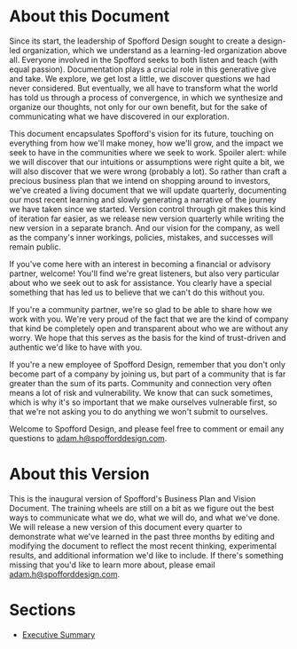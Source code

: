 # About this Document

Since its start, the leadership of Spofford Design sought to create a design-led organization, which we understand as a learning-led organization above all. Everyone involved in the Spofford seeks to both listen and teach (with equal passion). Documentation plays a crucial role in this generative give and take. We explore, we get lost a little, we discover questions we had never considered. But eventually, we all have to transform what the world has told us through a process of convergence, in which we synthesize and organize our thoughts, not only for our own benefit, but for the sake of communicating what we have discovered in our exploration.

This document encapsulates Spofford's vision for its future, touching on everything from how we'll make money, how we'll grow, and the impact we seek to have in the communities where we seek to work. Spoiler alert: while we will discover that our intuitions or assumptions were right quite a bit, we will also discover that we were wrong (probably a lot). So rather than craft a precious business plan that we intend on shopping around to investors, we've created a living document that we will update quarterly, documenting our most recent learning and slowly generating a narrative of the journey we have taken since we started. Version control through git makes this kind of iteration far easier, as we release new version quarterly while writing the new version in a separate branch. And our vision for the company, as well as the company's inner workings, policies, mistakes, and successes will remain public.

If you've come here with an interest in becoming a financial or advisory partner, welcome! You'll find we're great listeners, but also very particular about who we seek out to ask for assistance. You clearly have a special something that has led us to believe that we can't do this without you.

If you're a community partner, we're so glad to be able to share how we work with you. We're very proud of the fact that we are the kind of company that kind be completely open and transparent about who we are without any worry. We hope that this serves as the basis for the kind of trust-driven and authentic we'd like to have with you.

If you're a new employee of Spofford Design, remember that you don't only become part of a company by joining us, but part of a community that is far greater than the sum of its parts. Community and connection very often means a lot of risk and vulnerability. We know that can suck sometimes, which is why it's so important that we make ourselves vulnerable first, so that we're not asking you to do anything we won't submit to ourselves.

Welcome to Spofford Design, and please feel free to comment or email any questions to adam.h@spofforddesign.com.

# About this Version
This is the inaugural version of Spofford's Business Plan and Vision Document. The training wheels are still on a bit as we figure out the best ways to communicate what we do, what we will do, and what we've done. We will release a new version of this document every quarter to demonstrate what we've learned in the past three months by editing and modifying the document to reflect the most recent thinking, experimental results, and additional information we'd like to include. If there's something missing that you'd like to learn more about, please email adam.h@spofforddesign.com.

# Sections
* [Executive Summary](./executive-summary.md)

